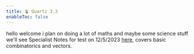 ```yaml
---
title: 🪴 Quartz 3.3
enableToc: false
---
```


hello welcome i plan on doing a lot of maths and maybe some science stuff we'll see 
Specialist Notes for test on 12/5/2023 [here](spec11term2.md), covers basic combinatorics and vectors.
